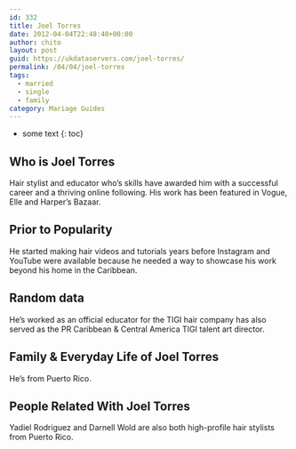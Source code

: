 ```yaml
---
id: 332
title: Joel Torres
date: 2012-04-04T22:48:40+00:00
author: chito
layout: post
guid: https://ukdataservers.com/joel-torres/
permalink: /04/04/joel-torres  
tags:
  - married
  - single
  - family
category: Mariage Guides
---
```


* some text
{: toc}


## Who is  Joel Torres
                  
                  
                  
Hair stylist and educator who&#8217;s skills have awarded him with a successful career and a thriving online following. His work has been featured in Vogue, Elle and Harper&#8217;s Bazaar.
                  
                
                
                
## Prior to Popularity 
                  
                  
                  
He started making hair videos and tutorials years before Instagram and YouTube were available because he needed a way to showcase his work beyond his home in the Caribbean. 
                  
                
                
                
## Random data 
                  
                  
                  
He&#8217;s worked as an official educator for the TIGI hair company has also served as the PR Caribbean & Central America TIGI talent art director.
                  
                
                
                
## Family & Everyday Life of Joel Torres
                  
                  
                  
He&#8217;s from Puerto Rico.
                  
                
                
                
## People Related With  Joel Torres
                  
                  
                  
Yadiel Rodriguez and Darnell Wold are also both high-profile hair stylists from Puerto Rico.
                  
                
              
            
          
          
          
    
    
  
